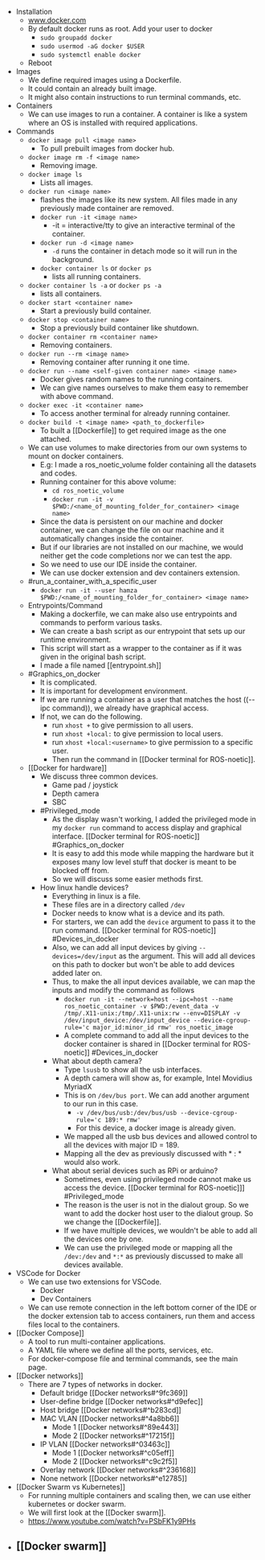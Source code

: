 - Installation
	- www.docker.com
	- By default docker runs as root. Add your user to docker
		- ```sudo groupadd docker```
		- ```sudo usermod -aG docker $USER```
		- ```sudo systemctl enable docker```
	- Reboot
- Images
	- We define required images using a Dockerfile.
	- It could contain an already built image.
	- It might also contain instructions to run terminal commands, etc.
- Containers
	- We can use images to run a container. A container is like a system where an OS is installed with required applications.
- Commands
	- ```docker image pull <image name>```
		- To pull prebuilt images from docker hub.
	- ```docker image rm -f <image name>```
		- Removing image.
	- ```docker image ls```
		- Lists all images.
	- ```docker run <image name>```
		- flashes the images like its new system. All files made in any previously made container are removed.
		- ```docker run -it <image name>```
			- -it = interactive/tty to give an interactive terminal of the container.
		- ```docker run -d <image name>```
			- ```-d``` runs the container in detach mode so it will run in the background.
		- ```docker container ls``` or ```docker ps```
			- lists all running containers.
	- ```docker container ls -a``` or ```docker ps -a```
		- lists all containers.
	- ```docker start <container name>```
		- Start a previously build container.
	- ```docker stop <container name>```
		- Stop a previously build container like shutdown.
	- ```docker container rm <container name>```
		- Removing containers.
	- ```docker run --rm <image name>```
		- Removing container after running it one time.
	- ```docker run --name <self-given container name> <image name>```
		- Docker gives random names to the running containers.
		- We can give names ourselves to make them easy to remember with above command.
	- ```docker exec -it <container name>```
		- To access another terminal for already running container.
	- ```docker build -t <image name> <path_to_dockerfile>```
		- To built a [[Dockerfile]] to get required image as the one attached.
	- We can use volumes to make directories from our own systems to mount on docker containers.
		- E.g: I made a ros_noetic_volume folder containing all the datasets and codes.
		- Running container for this above volume:
			- ```cd ros_noetic_volume```
			- ```docker run -it -v $PWD:/<name_of_mounting_folder_for_container> <image name>```
		- Since the data is persistent on our machine and docker container, we can change the file on our machine and it automatically changes inside the container.
		- But if our libraries are not installed on our machine, we would neither get the code completions nor we can test the app.
		- So we need to use our IDE inside the container.
		- We can use docker extension and dev containers extension.
	- #run_a_container_with_a_specific_user
		- ```docker run -it --user hamza $PWD:/<name_of_mounting_folder_for_container> <image name>```
	- Entrypoints/Command
		- Making a dockerfile, we can make also use entrypoints and commands to perform various tasks.
		- We can create a bash script as our entrypoint that sets up our runtime environment.
		- This script will start as a wrapper to the container as if it was given in the original bash script.
		- I made a file named [[entrypoint.sh]]
	- #Graphics_on_docker
		- It is complicated.
		- It is important for development environment.
		- If we are running a container as a user that matches the host ((--ipc command)), we already have graphical access.
		- If not, we can do the following.
			- run ```xhost +``` to give permission to all users.
			- run ```xhost +local:``` to give permission to local users.
			- run ```xhost +local:<username>``` to give permission to a specific user.
			- Then run the command in [[Docker terminal for ROS-noetic]].
	- [[Docker for hardware]]
		- We discuss three common devices.
			- Game pad / joystick
			- Depth camera
			- SBC
		- #Privileged_mode
			- As the display wasn't working, I added the privileged mode in my ```docker run``` command to access display and graphical interface. [[Docker terminal for ROS-noetic]] #Graphics_on_docker 
			- It is easy to add this mode while mapping the hardware but it exposes many low level stuff that docker is meant to be blocked off from.
			- So we will discuss some easier methods first.
		- How linux handle devices?
			- Everything in linux is a file.
			- These files are in a directory called ```/dev```
			- Docker needs to know what is a device and its path.
			- For starters, we can add the ```device``` argument to pass it to the run command. [[Docker terminal for ROS-noetic]] #Devices_in_docker 
			- Also, we can add all input devices by giving ```--devices=/dev/input``` as the argument. This will add all devices on this path to docker but won't be able to add devices added later on.
			- Thus, to make the all input devices available, we can map the inputs and modify the command as follows
				- ```docker run -it --network=host --ipc=host --name ros_noetic_container -v $PWD:/event_data -v /tmp/.X11-unix:/tmp/.X11-unix:rw --env=DISPLAY -v /dev/input_device:/dev/input_device --device-cgroup-rule='c major_id:minor_id rmw' ros_noetic_image```
				- A complete command to add all the input devices to the docker container is shared in [[Docker terminal for ROS-noetic]] #Devices_in_docker 
			- What about depth camera?
				- Type ```lsusb``` to show all the usb interfaces.
				- A depth camera will show as, for example, Intel Movidius MyriadX
				- This is on ```/dev/bus port```. We can add another argument to our run in this case.
					- ```-v /dev/bus/usb:/dev/bus/usb --device-cgroup-rule='c 189:* rmw'```
					- For this device, a docker image is already given.
				- We mapped all the usb bus devices and allowed control to all the devices with major ID = 189.
				- Mapping all the dev as previously discussed with * : * would also work.
			- What about serial devices such as RPi or arduino?
				- Sometimes, even using privileged mode cannot make us access the device. [[Docker terminal for ROS-noetic]]] #Privileged_mode 
				- The reason is the user is not in the dialout group. So we want to add the docker host user to the dialout group. So we change the [[Dockerfile]].
				- If we have multiple devices, we wouldn't be able to add all the devices one by one.
				- We can use the privileged mode or mapping all the ```/dev:/dev``` and ```*:*``` as previously discussed to make all devices available.
- VSCode for Docker
	- We can use two extensions for VSCode.
		- Docker
		- Dev Containers
	- We can use remote connection in the left bottom corner of the IDE or the docker extension tab to access containers, run them and access files local to the containers.
- [[Docker Compose]]
	- A tool to run multi-container applications.
	- A YAML file where we define all the ports, services, etc.
	- For docker-compose file and terminal commands, see the main page.
- [[Docker networks]]
	- There are 7 types of networks in docker.
		- Default bridge [[Docker networks#^9fc369]]
		- User-define bridge [[Docker networks#^d9efec]]
		- Host bridge [[Docker networks#^b283cd]]
		- MAC VLAN [[Docker networks#^4a8bb6]]
			- Mode 1 [[Docker networks#^89e443]]
			- Mode 2 [[Docker networks#^17215f]]
		- IP VLAN [[Docker networks#^03463c]]
			- Mode 1 [[Docker networks#^c05eff]]
			- Mode 2 [[Docker networks#^c9c2f5]]
		- Overlay network [[Docker networks#^236168]]
		- None network [[Docker networks#^e12785]]
- [[Docker Swarm vs Kubernetes]]
	- For running multiple containers and scaling then, we can use either kubernetes or docker swarm.
	- We will first look at the [[Docker swarm]].
	- https://www.youtube.com/watch?v=PSbFK1y9PHs
- [[Docker swarm]]
	- 